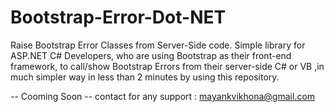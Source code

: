 # Bootstrap-Error-Dot-NET
Raise Bootstrap Error Classes from Server-Side code. Simple library for ASP.NET C# Developers, who are using Bootstrap as their front-end framework, to call/show Bootstrap Errors from their server-side C# or VB ,in much simpler way in less than 2 minutes by using this repository.


-- Cooming Soon -- contact for any support : mayankvikhona@gmail.com
